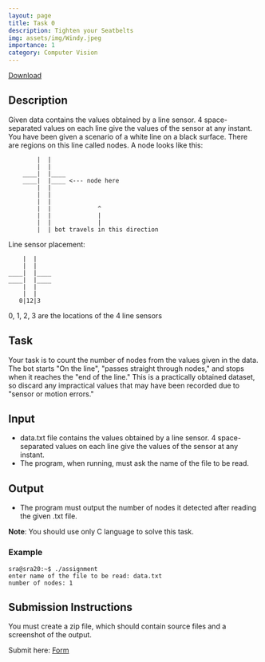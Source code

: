 ```yaml
---
layout: page
title: Task 0
description: Tighten your Seatbelts
img: assets/img/Windy.jpeg
importance: 1
category: Computer Vision
---
```


[Download](https://drive.google.com/file/d/16hg60JUl6SjvoTKHPaqrVoQm9FwXktDe/view?usp=drive_link)

## Description

Given data contains the values obtained by a line sensor.
4 space-separated values on each line give the values of the sensor at any instant.
You have been given a scenario of a white line on a black surface. There are regions on this line called nodes.
A node looks like this:

```
        |  |
        |  |
    ____|  |____
    ____|  |____ <--- node here
        |  |
        |  |
        |  |
        |  |             ^
        |  |             |
        |  |             |
        |  | bot travels in this direction
```

Line sensor placement:

```
    |  |
    |  |
____|  |____
____|  |____
    |  |
    |  |
   0|12|3
```

0, 1, 2, 3 are the locations of the 4 line sensors

## Task

Your task is to count the number of nodes from the values given in the data.
The bot starts "On the line", "passes straight through nodes," and stops when it reaches the "end of the line."
This is a practically obtained dataset, so discard any impractical values that may have been recorded due to "sensor or motion errors."

## Input

- data.txt file contains the values obtained by a line sensor. 4 space-separated values on each line give the values of the sensor at any instant.
- The program, when running, must ask the name of the file to be read.

## Output

- The program must output the number of nodes it detected after reading the given .txt file.

<b>Note</b>: You should use only C language to solve this task.

### Example

```
sra@sra20:~$ ./assignment
enter name of the file to be read: data.txt
number of nodes: 1
```

## Submission Instructions

You must create a zip file, which should contain source files and a screenshot of the output.

Submit here: [Form](https://forms.gle/7FHwfVs4SHrefMnY6)
